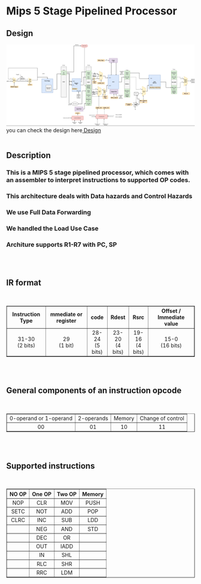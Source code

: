 # Mips 5 Stage Pipelined Processor

## Design

<img src="arch_img.png" center>
you can check the design here<a href="Design.pdf"> Design</a>

<br>
<br>

## Description

### This is a MIPS 5 stage pipelined processor, which comes with an assembler to interpret instructions to supported OP codes.

### This architecture deals with Data hazards and Control Hazards

### We use Full Data Forwarding

### We handled the Load Use Case

### Architure supports R1-R7 with PC, SP

<br>
<br>

## IR format

<br>
<table border="1" style="text-align:center">
<tr>
<th  style="text-align:center">Instruction Type</th>
<th  style="text-align:center">mmediate or register</th>
<th  style="text-align:center">code</th>
<th  style="text-align:center">Rdest</th>
<th  style="text-align:center">Rsrc</th>
<th  style="text-align:center">Offset / Immediate value</th>
</tr>

<tr>
<td style="text-align:center">31-30 <br> (2 bits)</td>
<td style="text-align:center">29 <br> (1 bit)</td>
<td style="text-align:center"> 28-24 <br> (5 bits) </td>
<td style="text-align:center">23-20 <br> (4 bits)</td>
<td style="text-align:center"> 19-16 <br> (4 bits) </td>
<td style="text-align:center"> 15-0 <br> (16 bits) </td>
</tr>
</table>

<br><br>

## General components of an instruction opcode

<br>
<table border="1" style="text-align:center">
<tr>
<td style="text-align:center">0-operand or 1-operand </td>
<td style="text-align:center">2-operands</td>
<td style="text-align:center">Memory</td>
<td style="text-align:center">Change of control</td>
</tr>

<tr>
<td style="text-align:center">00</td>
<td style="text-align:center">01</td>
<td style="text-align:center">10</td>
<td style="text-align:center">11</td>
</tr>
</table>

<br><br>

## Supported instructions

<br>

<table border="1" style="text-align:center;width:100%">
<tr style="text-align:center">
<th  style="text-align:center">NO OP</th>
<th  style="text-align:center">One OP</th>
<th  style="text-align:center">Two OP</th>
<th  style="text-align:center">Memory</th>
</tr>

<tr>
<td style="text-align:center">NOP</td>
<td style="text-align:center">CLR</td>
<td style="text-align:center">MOV</td>
<td style="text-align:center">PUSH</td>
</tr>

<tr>
<td style="text-align:center">SETC</td>
<td style="text-align:center">NOT</td>
<td style="text-align:center">ADD</td>
<td style="text-align:center">POP</td>
</tr>

<tr>
<td style="text-align:center">CLRC</td>
<td style="text-align:center">INC</td>
<td style="text-align:center">SUB</td>
<td style="text-align:center">LDD</td>
</tr>

<tr>
<td style="text-align:center"></td>
<td style="text-align:center">NEG</td>
<td style="text-align:center">AND</td>
<td style="text-align:center">STD</td>
</tr>

<tr>
<td style="text-align:center"></td>
<td style="text-align:center">DEC</td>
<td style="text-align:center">OR</td>
<td style="text-align:center"></td>
</tr>

<tr>
<td style="text-align:center"></td>
<td style="text-align:center">OUT</td>
<td style="text-align:center">IADD</td>
<td style="text-align:center"></td>
</tr>

<tr>
<td style="text-align:center"></td>
<td style="text-align:center">IN</td>
<td style="text-align:center">SHL</td>
<td style="text-align:center"></td>
</tr>

<tr>
<td style="text-align:center"></td>
<td style="text-align:center">RLC</td>
<td style="text-align:center">SHR</td>
<td style="text-align:center"></td>
</tr>

<tr>
<td style="text-align:center"></td>
<td style="text-align:center">RRC</td>
<td style="text-align:center">LDM</td>
<td style="text-align:center"></td>
</tr>

</table>
